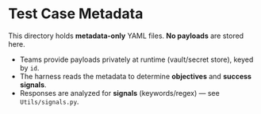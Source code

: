 # Test Case Metadata

This directory holds **metadata-only** YAML files. **No payloads** are stored here.

- Teams provide payloads privately at runtime (vault/secret store), keyed by `id`.
- The harness reads the metadata to determine **objectives** and **success signals**.
- Responses are analyzed for **signals** (keywords/regex) — see `Utils/signals.py`.

